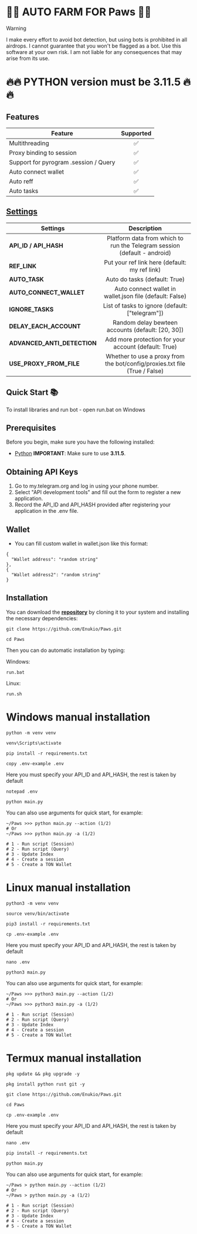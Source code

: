# 👨‍🌾 AUTO FARM FOR Paws 👩‍🌾

> [!WARNING]
> I make every effort to avoid bot detection, but using bots is prohibited in all airdrops. I cannot guarantee that you won't be flagged as a bot. Use this software at your own risk. I am not liable for any consequences that may arise from its use.

# 🔥🔥 PYTHON version must be 3.11.5 🔥🔥

## Features  
| Feature                                                       | Supported        |
|---------------------------------------------------------------|:----------------:|
| Multithreading                                                |        ✅        |
| Proxy binding to session                                      |        ✅        |
| Support for pyrogram .session / Query                         |        ✅        |
| Auto connect wallet                                           |        ✅        |
| Auto reff                                                     |        ✅        |
| Auto tasks                                                    |        ✅        |

## [Settings](https://github.com/Enukio/Paws/blob/main/.env-example)
| Settings | Description |
|-----------------------------|:-------------------------------------------------------------------------------------------------------------:|
| **API_ID / API_HASH**       | Platform data from which to run the Telegram session (default - android)                                      |       
| **REF_LINK**                | Put your ref link here (default: my ref link)                                                                 |
| **AUTO_TASK**               | Auto do tasks (default: True)                                                                                 |
| **AUTO_CONNECT_WALLET**     | Auto connect wallet in wallet.json file (default: False)                                                      |
| **IGNORE_TASKS**            | List of tasks to ignore (default: ["telegram"])                                                               |
| **DELAY_EACH_ACCOUNT**      | Random delay bewteen accounts (default: [20, 30])                                                             |
| **ADVANCED_ANTI_DETECTION** | Add more protection for your account (default: True)                                                          |
| **USE_PROXY_FROM_FILE**     | Whether to use a proxy from the bot/config/proxies.txt file (True / False)                                    |


## Quick Start 📚

To install libraries and run bot - open run.bat on Windows

## Prerequisites
Before you begin, make sure you have the following installed:
- [Python](https://www.python.org/downloads/) **IMPORTANT**: Make sure to use **3.11.5**. 

## Obtaining API Keys
1. Go to my.telegram.org and log in using your phone number.
2. Select "API development tools" and fill out the form to register a new application.
3. Record the API_ID and API_HASH provided after registering your application in the .env file.

## Wallet
- You can fill custom wallet in wallet.json like this format:
```
{
  "Wallet address": "random string"
},
{
  "Wallet address2": "random string"
}
```

## Installation
You can download the [**repository**](https://github.com/Enukio/Paws) by cloning it to your system and installing the necessary dependencies:
```shell
git clone https://github.com/Enukio/Paws.git
```
```shell
cd Paws
```

Then you can do automatic installation by typing:

Windows:
```shell
run.bat
```

Linux:
```shell
run.sh
```

# Windows manual installation
```shell
python -m venv venv
```
```shell
venv\Scripts\activate
```
```shell
pip install -r requirements.txt
```
```shell
copy .env-example .env
```
Here you must specify your API_ID and API_HASH, the rest is taken by default
```shell
notepad .env
```
```shell
python main.py
```

You can also use arguments for quick start, for example:
```shell
~/Paws >>> python main.py --action (1/2)
# Or
~/Paws >>> python main.py -a (1/2)

# 1 - Run script (Session)
# 2 - Run script (Query)
# 3 - Update Index
# 4 - Create a session
# 5 - Create a TON Wallet
```

# Linux manual installation
```shell
python3 -m venv venv
```
```shell
source venv/bin/activate
```
```shell
pip3 install -r requirements.txt
```
```shell
cp .env-example .env
```
Here you must specify your API_ID and API_HASH, the rest is taken by default
```shell
nano .env 
```
```shell
python3 main.py
```

You can also use arguments for quick start, for example:
```shell
~/Paws >>> python3 main.py --action (1/2)
# Or
~/Paws >>> python3 main.py -a (1/2)

# 1 - Run script (Session)
# 2 - Run script (Query)
# 3 - Update Index
# 4 - Create a session
# 5 - Create a TON Wallet
```

# Termux manual installation
```shell
pkg update && pkg upgrade -y
```
```shell
pkg install python rust git -y
```
```shell
git clone https://github.com/Enukio/Paws.git
```
```shell
cd Paws
```
```shell
cp .env-example .env
```
Here you must specify your API_ID and API_HASH, the rest is taken by default
```shell
nano .env
```
```shell
pip install -r requirements.txt
```
```shell
python main.py
```

You can also use arguments for quick start, for example:
```termux
~/Paws > python main.py --action (1/2)
# Or
~/Paws > python main.py -a (1/2)

# 1 - Run script (Session)
# 2 - Run script (Query)
# 3 - Update Index
# 4 - Create a session
# 5 - Create a TON Wallet
```
